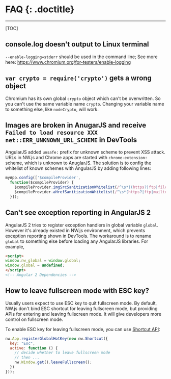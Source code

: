 # FAQ {: .doctitle}
---

[TOC]

## console.log doesn't output to Linux terminal
`--enable-logging=stderr` should be used in the command line; See more here: https://www.chromium.org/for-testers/enable-logging

## `var crypto = require('crypto')` gets a wrong object
Chromium has its own global `crypto` object which can't be overwritten. So you can't use the same variable name `crypto`. Changing your variable name to something else, like `nodeCrypto`, will work.

## Images are broken in AnugarJS and receive `Failed to load resource XXX net::ERR_UNKNOWN_URL_SCHEME` in DevTools
AngularJS added `unsafe:` prefix for unknown scheme to prevent XSS attack. URLs in NW.js and Chrome apps are started with `chrome-extension:` scheme, which is unknown to AnuglarJS. The solution is to config the whitelist of known schemes with AngularJS by adding following lines:

```javascript
myApp.config(['$compileProvider',
  function($compileProvider) {
    $compileProvider.imgSrcSanitizationWhitelist(/^\s*((https?|ftp|file|blob|chrome-extension):|data:image\/)/);
    $compileProvider.aHrefSanitizationWhitelist(/^\s*(https?|ftp|mailto|tel|file:chrome-extension):/);
  }]);
```

## Can't see exception reporting in AngularJS 2
AngularJS 2 tries to register exception handlers in global variable `global`. However it's already existed in NW.js environment, which prevents exception reporting shown in DevTools. The workaround is to rename `global` to something else before loading any AngularJS libraries. For example,

```html
<script>
window.nw_global = window.global;
window.global = undefined;
</script>
<!-- Angular 2 Dependencies -->
```

## How to leave fullscreen mode with ESC key?
Usually users expect to use ESC key to quit fullscreen mode. By default, NW.js don't bind ESC shortcut for leaving fullscreen mode, but providing APIs for entering and leaving fullscreen mode. It will give developers more control on fullscreen mode.

To enable ESC key for leaving fullscreen mode, you can use [Shortcut API](../References/Shortcut.md):

```javascript
nw.App.registerGlobalHotKey(new nw.Shortcut({
  key: "Esc",
  active: function () {
    // decide whether to leave fullscreen mode
    // then ...
    nw.Window.get().leaveFullscreen();
  })
}));
```

